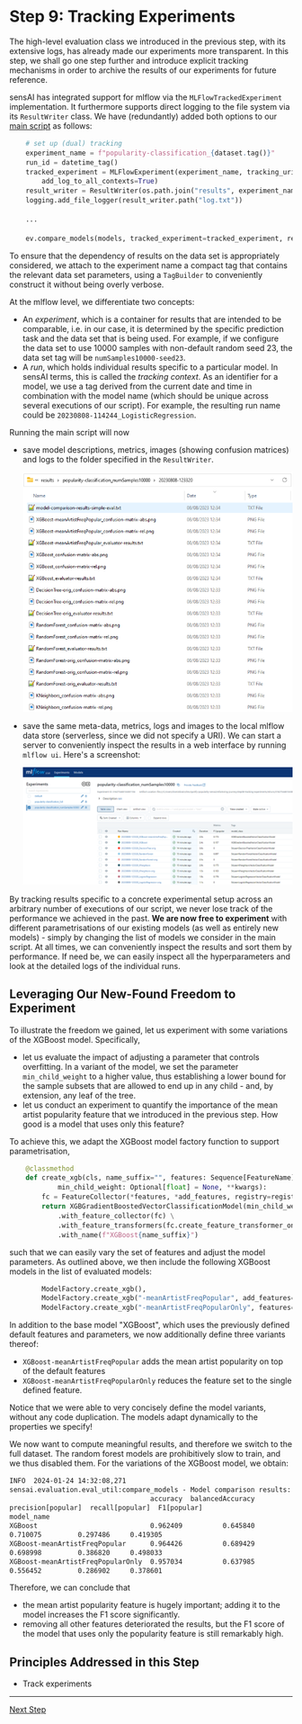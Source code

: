 # Step 9: Tracking Experiments

The high-level evaluation class we introduced in the previous step, with its extensive logs, 
has already made our experiments more transparent. 
In this step, we shall go one step further and introduce explicit tracking mechanisms in order to archive the results of our experiments for future reference.

sensAI has integrated support for mlflow via the `MLFlowTrackedExperiment`
implementation.
It furthermore supports direct logging to the file system via its `ResultWriter` 
class.
We have (redundantly) added both options to our [main script](run_classifier_evaluation.py) as follows:

```python
    # set up (dual) tracking
    experiment_name = f"popularity-classification_{dataset.tag()}"
    run_id = datetime_tag()
    tracked_experiment = MLFlowExperiment(experiment_name, tracking_uri="", context_prefix=run_id + "_",
        add_log_to_all_contexts=True)
    result_writer = ResultWriter(os.path.join("results", experiment_name, run_id))
    logging.add_file_logger(result_writer.path("log.txt"))

    ...

    ev.compare_models(models, tracked_experiment=tracked_experiment, result_writer=result_writer)
```

To ensure that the dependency of results on the data set is appropriately 
considered, we attach to the experiment name a compact tag that contains
the relevant data set parameters, using a `TagBuilder` to conveniently 
construct it without being overly verbose.

At the mlflow level, we differentiate two concepts:
  * An *experiment*, which is a container for results that are intended to be
    comparable, i.e. in our case, it is determined by the specific prediction
    task and the data set that is being used.
    For example, if we configure the data set to use 10000 samples with 
    non-default random seed 23, the data set tag will be `numSamples10000-seed23`.
  * A *run*, which holds individual results specific to a particular model. 
    In sensAI terms, this is called the *tracking context*. 
    As an identifier for a model, we use a tag derived from the current date
    and time in combination with the model name (which should be unique across
    several executions of our script). 
    For example, the resulting run name could be
    `20230808-114244_LogisticRegression`.

Running the main script will now
  * save model descriptions, metrics, images (showing confusion matrices) 
    and logs to the folder specified in the `ResultWriter`.

    ![](res/results-folder.png)

  * save the same meta-data, metrics, logs and images to the local mlflow data store (serverless, since we did not specify a URI).
    We can start a server to conveniently inspect the results in a web 
    interface by running `mlflow ui`. Here's a screenshot:
    
    ![](res/mlflow.png)

By tracking results specific to a concrete experimental setup across an arbitrary
number of executions of our script, we never lose track of the performance 
we achieved in the past.
**We are now free to experiment** with different parametrisations of our existing
models (as well as entirely new models) - simply by changing the list of models
we consider in the main script.
At all times, we can conveniently inspect the results and sort them by performance. 
If need be, we can easily inspect all the hyperparameters and look at the detailed
logs of the individual runs.

## Leveraging Our New-Found Freedom to Experiment

To illustrate the freedom we gained, let us experiment with some variations of 
the XGBoost model.
Specifically, 
 * let us evaluate the impact of adjusting a parameter that controls overfitting.
   In a variant of the model, we set the parameter `min_child_weight` to a higher
   value, thus establishing a lower bound for the sample subsets that are allowed
   to end up in any child - and, by extension, any leaf of the tree.
 * let us conduct an experiment to quantify the importance of the mean artist 
   popularity feature that we introduced in the previous step. How good is a 
   model that uses only this feature?

To achieve this, we adapt the XGBoost model factory function to support parametrisation,

```python
    @classmethod
    def create_xgb(cls, name_suffix="", features: Sequence[FeatureName] = DEFAULT_FEATURES, add_features: Sequence[FeatureName] = (),
            min_child_weight: Optional[float] = None, **kwargs):
        fc = FeatureCollector(*features, *add_features, registry=registry)
        return XGBGradientBoostedVectorClassificationModel(min_child_weight=min_child_weight, **kwargs) \
            .with_feature_collector(fc) \
            .with_feature_transformers(fc.create_feature_transformer_one_hot_encoder()) \
            .with_name(f"XGBoost{name_suffix}")
```

such that we can easily vary the set of features and adjust the model parameters.
As outlined above, we then include the following XGBoost models in the list of evaluated models:

```python
        ModelFactory.create_xgb(),
        ModelFactory.create_xgb("-meanArtistFreqPopular", add_features=[FeatureName.MEAN_ARTIST_FREQ_POPULAR]),
        ModelFactory.create_xgb("-meanArtistFreqPopularOnly", features=[FeatureName.MEAN_ARTIST_FREQ_POPULAR]),
```

In addition to the base model "XGBoost", which uses the previously defined default features and parameters,
we now additionally define three variants thereof:
 * `XGBoost-meanArtistFreqPopular` adds the mean artist popularity on top of the default features
 * `XGBoost-meanArtistFreqPopularOnly` reduces the feature set to the single defined feature.

Notice that we were able to very concisely define the model variants, without any code duplication.
The models adapt dynamically to the properties we specify!

We now want to compute meaningful results, and therefore we switch to the full dataset.
The random forest models are prohibitively slow to train, and we thus disabled them.
For the variations of the XGBoost model, we obtain: 
```
INFO  2024-01-24 14:32:08,271 sensai.evaluation.eval_util:compare_models - Model comparison results:
                                   accuracy  balancedAccuracy  precision[popular]  recall[popular]  F1[popular]
model_name
XGBoost                            0.962409          0.645840            0.710075         0.297486     0.419305
XGBoost-meanArtistFreqPopular      0.964426          0.689429            0.698998         0.386820     0.498033
XGBoost-meanArtistFreqPopularOnly  0.957034          0.637985            0.556452         0.286902     0.378601
```

Therefore, we can conclude that 
  * the mean artist popularity feature is hugely important; adding it to the model increases the F1 score 
    significantly.
  * removing all other features deteriorated the results, but the F1 score of the model that uses only the 
    popularity feature is still remarkably high.
    

## Principles Addressed in this Step

* Track experiments


<hr>

[Next Step](../step10-regression/README.md)
